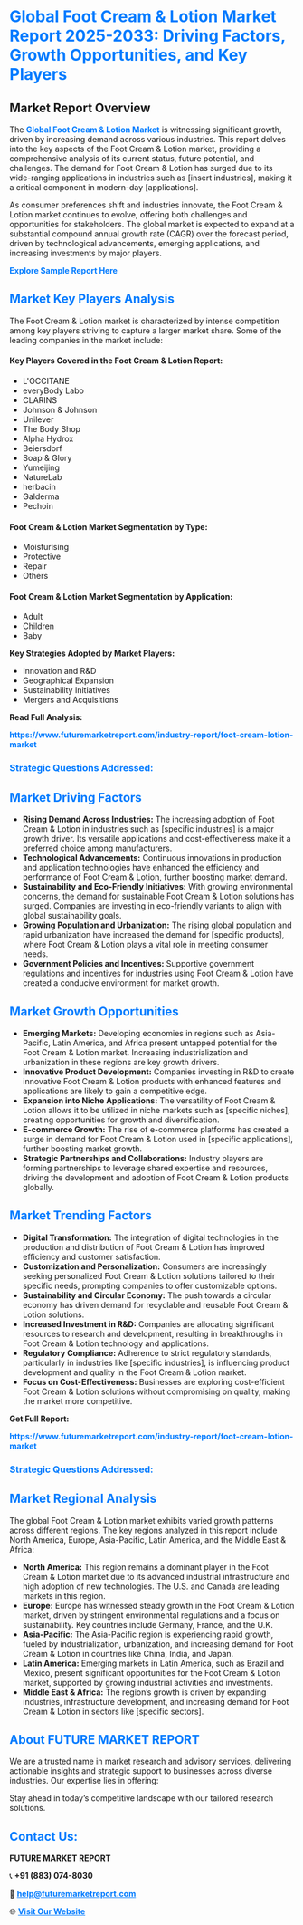 <h1 style="color: #007BFF;">Global Foot Cream & Lotion Market Report 2025-2033: Driving Factors, Growth Opportunities, and Key Players</h1>

<section id="overview">
<h2>Market Report Overview</h2>
<p>The <a href="https://www.futuremarketreport.com/industry-report/foot-cream-lotion-market" style="color: #007BFF; text-decoration: none;"><strong>Global Foot Cream & Lotion Market</strong></a> is witnessing significant growth, driven by increasing demand across various industries. This report delves into the key aspects of the Foot Cream & Lotion market, providing a comprehensive analysis of its current status, future potential, and challenges. The demand for Foot Cream & Lotion has surged due to its wide-ranging applications in industries such as [insert industries], making it a critical component in modern-day [applications].</p>
<p>As consumer preferences shift and industries innovate, the Foot Cream & Lotion market continues to evolve, offering both challenges and opportunities for stakeholders. The global market is expected to expand at a substantial compound annual growth rate (CAGR) over the forecast period, driven by technological advancements, emerging applications, and increasing investments by major players.</p>
</section>

<section id="overview">
<p><a href="https://www.futuremarketreport.com/request-sample/reportId=31897" style="color: #007BFF; text-decoration: none;"><strong>Explore Sample Report Here</strong></a></p>
</section>

<section id="key-players">
<h2 style="color: #007BFF;">Market Key Players Analysis</h2>
<p>The Foot Cream & Lotion market is characterized by intense competition among key players striving to capture a larger market share. Some of the leading companies in the market include:</p>
<h4>Key Players Covered in the Foot Cream & Lotion Report:</h4>
<ul><li>L&#039;OCCITANE</li><li>everyBody Labo</li><li>CLARINS</li><li>Johnson &amp; Johnson</li><li>Unilever</li><li>The Body Shop</li><li>Alpha Hydrox</li><li>Beiersdorf</li><li>Soap &amp; Glory</li><li>Yumeijing</li><li>NatureLab</li><li>herbacin</li><li>Galderma</li><li>Pechoin</li></ul>
<h4>Foot Cream & Lotion Market Segmentation by Type:</h4>
<ul><li>Moisturising</li><li>Protective</li><li>Repair</li><li>Others</li></ul>

<h4>Foot Cream & Lotion Market Segmentation by Application:</h4>
<ul><li>Adult</li><li>Children</li><li>Baby</li></ul>
<p><strong>Key Strategies Adopted by Market Players:</strong></p>
<ul>
<li>Innovation and R&D</li>
<li>Geographical Expansion</li>
<li>Sustainability Initiatives</li>
<li>Mergers and Acquisitions</li>
</ul>
</section>

<section>
<p><strong>Read Full Analysis: </strong></p><a href="https://www.futuremarketreport.com/industry-report/foot-cream-lotion-market" style="color: #007BFF; text-decoration: none;"><strong>https://www.futuremarketreport.com/industry-report/foot-cream-lotion-market</strong></a>
<h3 style="color: #007BFF;">Strategic Questions Addressed:</h3>
</section>

<section id="driving-factors">
<h2 style="color: #007BFF;">Market Driving Factors</h2>
<ul>
<li><strong>Rising Demand Across Industries:</strong> The increasing adoption of Foot Cream & Lotion in industries such as [specific industries] is a major growth driver. Its versatile applications and cost-effectiveness make it a preferred choice among manufacturers.</li>
<li><strong>Technological Advancements:</strong> Continuous innovations in production and application technologies have enhanced the efficiency and performance of Foot Cream & Lotion, further boosting market demand.</li>
<li><strong>Sustainability and Eco-Friendly Initiatives:</strong> With growing environmental concerns, the demand for sustainable Foot Cream & Lotion solutions has surged. Companies are investing in eco-friendly variants to align with global sustainability goals.</li>
<li><strong>Growing Population and Urbanization:</strong> The rising global population and rapid urbanization have increased the demand for [specific products], where Foot Cream & Lotion plays a vital role in meeting consumer needs.</li>
<li><strong>Government Policies and Incentives:</strong> Supportive government regulations and incentives for industries using Foot Cream & Lotion have created a conducive environment for market growth.</li>
</ul>
</section>

<section id="growth-opportunities">
<h2 style="color: #007BFF;">Market Growth Opportunities</h2>
<ul>
<li><strong>Emerging Markets:</strong> Developing economies in regions such as Asia-Pacific, Latin America, and Africa present untapped potential for the Foot Cream & Lotion market. Increasing industrialization and urbanization in these regions are key growth drivers.</li>
<li><strong>Innovative Product Development:</strong> Companies investing in R&D to create innovative Foot Cream & Lotion products with enhanced features and applications are likely to gain a competitive edge.</li>
<li><strong>Expansion into Niche Applications:</strong> The versatility of Foot Cream & Lotion allows it to be utilized in niche markets such as [specific niches], creating opportunities for growth and diversification.</li>
<li><strong>E-commerce Growth:</strong> The rise of e-commerce platforms has created a surge in demand for Foot Cream & Lotion used in [specific applications], further boosting market growth.</li>
<li><strong>Strategic Partnerships and Collaborations:</strong> Industry players are forming partnerships to leverage shared expertise and resources, driving the development and adoption of Foot Cream & Lotion products globally.</li>
</ul>
</section>

<section id="trending-factors">
<h2 style="color: #007BFF;">Market Trending Factors</h2>
<ul>
<li><strong>Digital Transformation:</strong> The integration of digital technologies in the production and distribution of Foot Cream & Lotion has improved efficiency and customer satisfaction.</li>
<li><strong>Customization and Personalization:</strong> Consumers are increasingly seeking personalized Foot Cream & Lotion solutions tailored to their specific needs, prompting companies to offer customizable options.</li>
<li><strong>Sustainability and Circular Economy:</strong> The push towards a circular economy has driven demand for recyclable and reusable Foot Cream & Lotion solutions.</li>
<li><strong>Increased Investment in R&D:</strong> Companies are allocating significant resources to research and development, resulting in breakthroughs in Foot Cream & Lotion technology and applications.</li>
<li><strong>Regulatory Compliance:</strong> Adherence to strict regulatory standards, particularly in industries like [specific industries], is influencing product development and quality in the Foot Cream & Lotion market.</li>
<li><strong>Focus on Cost-Effectiveness:</strong> Businesses are exploring cost-efficient Foot Cream & Lotion solutions without compromising on quality, making the market more competitive.</li>
</ul>
</section>

<section>
<p><strong>Get Full Report: </strong></p><a href="https://www.futuremarketreport.com/industry-report/foot-cream-lotion-market" style="color: #007BFF; text-decoration: none;"><strong>https://www.futuremarketreport.com/industry-report/foot-cream-lotion-market</strong></a>
<h3 style="color: #007BFF;">Strategic Questions Addressed:</h3>
</section>


<section id="regional-analysis">
<h2 style="color: #007BFF;">Market Regional Analysis</h2>
<p>The global Foot Cream & Lotion market exhibits varied growth patterns across different regions. The key regions analyzed in this report include North America, Europe, Asia-Pacific, Latin America, and the Middle East & Africa:</p>
<ul>
<li><strong>North America:</strong> This region remains a dominant player in the Foot Cream & Lotion market due to its advanced industrial infrastructure and high adoption of new technologies. The U.S. and Canada are leading markets in this region.</li>
<li><strong>Europe:</strong> Europe has witnessed steady growth in the Foot Cream & Lotion market, driven by stringent environmental regulations and a focus on sustainability. Key countries include Germany, France, and the U.K.</li>
<li><strong>Asia-Pacific:</strong> The Asia-Pacific region is experiencing rapid growth, fueled by industrialization, urbanization, and increasing demand for Foot Cream & Lotion in countries like China, India, and Japan.</li>
<li><strong>Latin America:</strong> Emerging markets in Latin America, such as Brazil and Mexico, present significant opportunities for the Foot Cream & Lotion market, supported by growing industrial activities and investments.</li>
<li><strong>Middle East & Africa:</strong> The region’s growth is driven by expanding industries, infrastructure development, and increasing demand for Foot Cream & Lotion in sectors like [specific sectors].</li>
</ul>
</section>

<footer>
<h2 style="color: #007BFF;">About FUTURE MARKET REPORT</h2>
<p>We are a trusted name in market research and advisory services, delivering actionable insights and strategic support to businesses across diverse industries. Our expertise lies in offering:</p>

<p>Stay ahead in today’s competitive landscape with our tailored research solutions.</p>

<h2 style="color: #007BFF;">Contact Us:</h2>
<p><strong>FUTURE MARKET REPORT</strong></p>
<p>📞 <strong>+91 (883) 074-8030</strong></p>
<p>📧 <strong><a href="mailto:help@futuremarketreport.com" style="color: #007BFF;">help@futuremarketreport.com</a></strong></p>
<p>🌐 <strong><a href="https://www.futuremarketreport.com/" style="color: #007BFF;">Visit Our Website</a></strong></p>
</footer>